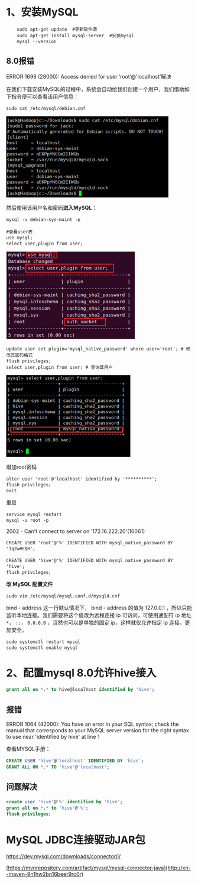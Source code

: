 # 1、安装MySQL

```shell
    sudo apt-get update  #更新软件源
    sudo apt-get install mysql-server  #安装mysql
    mysql --version
```

## 8.0报错

ERROR 1698 (28000): Access denied for user ‘root’@'localhost’解决

在我们下载安装MySQL的过程中，系统会自动给我们创建一个用户，我们借助如下指令便可以查看该用户信息：

```shell
sudo cat /etc/mysql/debian.cnf
```

<img src="imgs/image-20240603163450503.png" alt="image-20240603163450503" style="zoom:80%;" />

然后使用该用户名和密码**进入MySQL**：

```shell
mysql -u debian-sys-maint -p

#查看user表
use mysql;
select user,plugin from user;
```

<img src="imgs/image-20240603163726192.png" alt="image-20240603163726192" style="zoom:50%;" />

```mysql
update user set plugin='mysql_native_password' where user='root'; # 修改其密码格式
flush privileges;
select user,plugin from user; # 查询其用户
```

<img src="imgs/image-20240603163955851.png" alt="image-20240603163955851" style="zoom:80%;" />

增加root密码

```mysql
alter user 'root'@'localhost' identified by '**********';
flush privileges;
exit
```

重启

```shell
service mysql restart
mysql -u root -p
```



2002 - Can't connect to server on '172.16.222.20'(10061)

```shell
CREATE USER 'root'@'%' IDENTIFIED WITH mysql_native_password BY '1q2w#E$R';

CREATE USER 'hive'@'%' IDENTIFIED WITH mysql_native_password BY 'hive';
flush privileges;
```

**改 MySQL 配置文件**

```shell
sudo vim /etc/mysql/mysql.conf.d/mysqld.cnf
```

bind - address 这一行默认情况下， bind - address 的值为 127.0.0.1 ，所以只能监听本地连接。我们需要将这个值改为远程连接 ip 可访问，可使用通配符 ip 地址 `*`， `::`， `0.0.0.0` ，当然也可以是单独的固定 ip，这样就仅允许指定 ip 连接，更加安全。

```
sudo systemctl restart mysql
sudo systemctl enable mysql
```



# 2、**配置mysql 8.0允许hive接入**

```sql
grant all on *.* to hive@localhost identified by 'hive';
```

## 报错

ERROR 1064 (42000): You have an error in your SQL syntax; check the manual that corresponds to your MySQL server version for the right syntax to use near 'identified by hive' at line 1


查看MYSQL手册：

```sql
CREATE USER 'hive'@'localhost' IDENTIFIED BY 'hive';
GRANT ALL ON *.* TO 'hive'@'localhost';
```

## 问题解决

```sql
create user 'hive'@'%' identified by 'hive';
grant all on *.* to 'hive'@'%';
flush privileges;
```



# **MySQL JDBC连接驱动JAR包**

https://dev.mysql.com/downloads/connector/j/

[https://mvnrepository.com/artifact/mysql/mysql-connector-java](http://xn--maven-9n1hw2bn16beer9rc0r)

